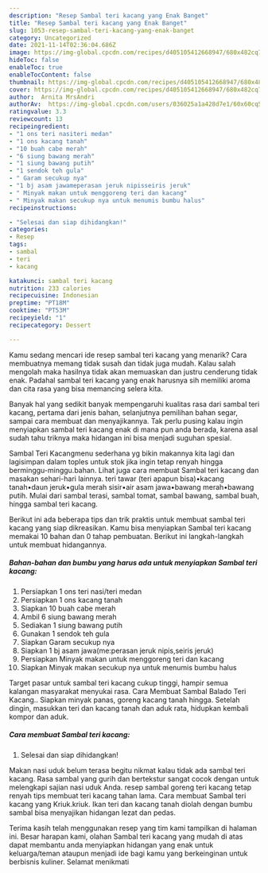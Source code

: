 ```yaml
---
description: "Resep Sambal teri kacang yang Enak Banget"
title: "Resep Sambal teri kacang yang Enak Banget"
slug: 1053-resep-sambal-teri-kacang-yang-enak-banget
category: Uncategorized
date: 2021-11-14T02:36:04.686Z
image: https://img-global.cpcdn.com/recipes/d405105412668947/680x482cq70/sambal-teri-kacang-foto-resep-utama.jpg
hideToc: false
enableToc: true
enableTocContent: false
thumbnail: https://img-global.cpcdn.com/recipes/d405105412668947/680x482cq70/sambal-teri-kacang-foto-resep-utama.jpg
cover: https://img-global.cpcdn.com/recipes/d405105412668947/680x482cq70/sambal-teri-kacang-foto-resep-utama.jpg
author:  Arnita MrsAndri
authorAv:  https://img-global.cpcdn.com/users/036025a1a428d7e1/60x60cq50/avatar.jpg
ratingvalue: 3.3
reviewcount: 13
recipeingredient:
- "1 ons teri nasiteri medan"
- "1 ons kacang tanah"
- "10 buah cabe merah"
- "6 siung bawang merah"
- "1 siung bawang putih"
- "1 sendok teh gula"
- " Garam secukup nya"
- "1 bj asam jawameperasan jeruk nipisseiris jeruk"
- " Minyak makan untuk menggoreng teri dan kacang"
- " Minyak makan secukup nya untuk menumis bumbu halus"
recipeinstructions:

- "Selesai dan siap dihidangkan!"
categories:
- Resep
tags:
- sambal
- teri
- kacang

katakunci: sambal teri kacang 
nutrition: 233 calories
recipecuisine: Indonesian
preptime: "PT18M"
cooktime: "PT53M"
recipeyield: "1"
recipecategory: Dessert

---
```



Kamu sedang mencari ide resep sambal teri kacang yang menarik? Cara membuatnya memang tidak susah dan tidak juga mudah. Kalau salah mengolah maka hasilnya tidak akan memuaskan dan justru cenderung tidak enak. Padahal sambal teri kacang yang enak harusnya sih memiliki aroma dan cita rasa yang bisa memancing selera kita.


Banyak hal yang sedikit banyak mempengaruhi kualitas rasa dari sambal teri kacang, pertama dari jenis bahan, selanjutnya pemilihan bahan segar, sampai cara membuat dan menyajikannya. Tak perlu pusing kalau ingin menyiapkan sambal teri kacang enak di mana pun anda berada, karena asal sudah tahu triknya maka hidangan ini bisa menjadi suguhan spesial.

Sambal Teri Kacangmenu sederhana yg bikin makannya kita lagi dan lagisimpan dalam toples untuk stok jika ingin tetap renyah hingga berminggu-minggu.bahan. Lihat juga cara membuat Sambal teri kacang dan masakan sehari-hari lainnya. teri tawar (teri apapun bisa)•kacang tanah•daun jeruk•gula merah sisir•air asam jawa•bawang merah•bawang putih. Mulai dari sambal terasi, sambal tomat, sambal bawang, sambal buah, hingga sambal teri kacang.


Berikut ini ada beberapa tips dan trik praktis untuk membuat sambal teri kacang yang siap dikreasikan. Kamu bisa menyiapkan Sambal teri kacang memakai 10 bahan dan 0 tahap pembuatan. Berikut ini langkah-langkah untuk membuat hidangannya.

<!--inarticleads1-->

##### Bahan-bahan dan bumbu yang harus ada untuk menyiapkan Sambal teri kacang:

1. Persiapkan 1 ons teri nasi/teri medan
1. Persiapkan 1 ons kacang tanah
1. Siapkan 10 buah cabe merah
1. Ambil 6 siung bawang merah
1. Sediakan 1 siung bawang putih
1. Gunakan 1 sendok teh gula
1. Siapkan  Garam secukup nya
1. Siapkan 1 bj asam jawa(me:perasan jeruk nipis,seiris jeruk)
1. Persiapkan  Minyak makan untuk menggoreng teri dan kacang
1. Siapkan  Minyak makan secukup nya untuk menumis bumbu halus


Target pasar untuk sambal teri kacang cukup tinggi, hampir semua kalangan masyarakat menyukai rasa. Cara Membuat Sambal Balado Teri Kacang.. Siapkan minyak panas, goreng kacang tanah hingga. Setelah dingin, masukkan teri dan kacang tanah dan aduk rata, hidupkan kembali kompor dan aduk. 

<!--inarticleads2-->

##### Cara membuat Sambal teri kacang:


1. Selesai dan siap dihidangkan!

Makan nasi uduk belum terasa begitu nikmat kalau tidak ada sambal teri kacang. Rasa sambal yang gurih dan bertekstur sangat cocok dengan untuk melengkapi sajian nasi uduk Anda. resep sambal goreng teri kacang tetap renyah tips membuat teri kacang tahan lama. Cara membuat Sambal teri kacang yang Kriuk.kriuk. Ikan teri dan kacang tanah diolah dengan bumbu sambal bisa menyajikan hidangan lezat dan pedas. 

Terima kasih telah menggunakan resep yang tim kami tampilkan di halaman ini. Besar harapan kami, olahan Sambal teri kacang yang mudah di atas dapat membantu anda menyiapkan hidangan yang enak untuk keluarga/teman ataupun menjadi ide bagi kamu yang berkeinginan untuk berbisnis kuliner. Selamat menikmati
